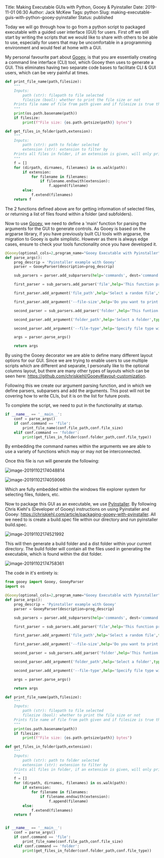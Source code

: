 Title: Making Executable GUIs with Python, Gooey & Pyinstaller
Date: 2019-11-01 06:30
Author: Jack McKew
Tags: python
Slug: making-executable-guis-with-python-gooey-pyinstaller
Status: published

Today we will go through how to go from a python script to packaged executable with a guided user interface (GUI) for users. First off we still start by writing the scripts that we would like to share with others to be able to use, especially for users that may be uncomfortable in a programming environment and would feel at home with a GUI.

My personal favourite part about [Gooey](https://github.com/chriskiehl/Gooey), is that you are essentially creating a command line interface (CLI) tool, which Gooey then uses to generate a GUI. This eliminates having two separate code bases to facilitate CLI & GUI users, which can be very painful at times.

```python
def print_file_name(path,filesize):
    """
    Inputs:
        path (str): filepath to file selected
        filezize (bool): whether to print the file size or not
    Prints file name of file from path given and if filesize is true then will print the total size of the file in bytes
    """
    print(os.path.basename(path))
    if filesize:
        print(f"File size: {os.path.getsize(path)} bytes")

def get_files_in_folder(path,extension):
    """
    Inputs:
        path (str): path to folder selected
        extension (str): extension to filter by
    Prints all files in folder, if an extension is given, will only print the files with the given extension
    """
    f = []
    for (dirpath, dirnames, filenames) in os.walk(path):
        if extension:
            for filename in filenames:
                if filename.endswith(extension):
                    f.append(filename)
        else:
            f.extend(filenames)
    return f
```

The 2 functions defined above are for getting information of selected files, or returning a list of files found within a folder (and subfolders).

Now to use [Gooey](https://github.com/chriskiehl/Gooey), we need to define a 'main' function for parsing the arguments for the GUI to generate controls. As Gooey is based on the argparse library, if you have previously built CLI tools with argparse, the migration to Gooey is quite simplistic. However as there is always edge cases, ensure to check your tools functionality once you have developed it.

```python
@Gooey(optional_cols=2,program_name="Gooey Executable with Pyinstaller")
def parse_args():
    prog_descrip = 'Pyinstaller example with Gooey'
    parser = GooeyParser(description=prog_descrip)

    sub_parsers = parser.add_subparsers(help='commands', dest='command')

    first_parser = sub_parsers.add_parser('file',help='This function prints the chosen file name')

    first_parser.add_argument('file_path',help='Select a random file',type=str,widget='FileChooser')

    first_parser.add_argument('--file-size',help='Do you want to print the file size?',action='store_true')

    second_parser = sub_parsers.add_parser('folder',help='This funtion prints all files in a folder')

    second_parser.add_argument('folder_path',help='Select a folder',type=str,widget='DirChooser')

    second_parser.add_argument('--file-type',help='Specify file type with .jpg',type=str)

    args = parser.parse_args()

    return args

```

By using the Gooey decorator we are able to define many different layout options for our GUI. Since we are trying to enable users to use multiple scripts which are different and separate, I personally like to the optional columns layout, but there are many other types of layouts which can be seen here: https://github.com/chriskiehl/Gooey#layout-customization.

Following this we create our argument parsing function, and in which we define parsers, subparsers and add the arguments. This post will not be covering how to write CLIs, but it is on the list for future posts.

To complete the script, we need to put in the functionality at startup.

```python
if __name__ == '__main__':
    conf = parse_args()
    if conf.command == 'file':
        print_file_name(conf.file_path,conf.file_size)
    elif conf.command == 'folder':
        print(get_files_in_folder(conf.folder_path,conf.file_type))

```

By embedding the command names within the arguments we are able to use a variety of functions which may or may not be interconnected.

 Once this file is run will generate the following:

![image-20191102174048814](C:\Users\jackm\AppData\Roaming\Typora\typora-user-images\image-20191102174048814.png)

![image-20191102174059066](C:\Users\jackm\AppData\Roaming\Typora\typora-user-images\image-20191102174059066.png)

Which are fully embedded within the windows file explorer system for selecting files, folders, etc.

Now to package this GUI as an executable, we use [PyInstaller](https://www.pyinstaller.org/). By following Chris Kiehl's (Developer of Gooey) instructions on using Pyinstaller and Gooey: https://chriskiehl.com/article/packaging-gooey-with-pyinstaller. All we need to is create a build.spec file within our directory and run pyinstaller build.spec. 

![image-20191102174521992](C:\Users\jackm\AppData\Roaming\Typora\typora-user-images\image-20191102174521992.png)

This will then generate a build folder and a dist folder within your current directory. The build folder will contain all the files used in generating the executable, which is found within the dist folder.

![image-20191102174758361](C:\Users\jackm\AppData\Roaming\Typora\typora-user-images\image-20191102174758361.png)

The code in it's entirety is:

```python
from gooey import Gooey, GooeyParser
import os

@Gooey(optional_cols=2,program_name="Gooey Executable with Pyinstaller")
def parse_args():
    prog_descrip = 'Pyinstaller example with Gooey'
    parser = GooeyParser(description=prog_descrip)

    sub_parsers = parser.add_subparsers(help='commands', dest='command')

    first_parser = sub_parsers.add_parser('file',help='This function prints the chosen file name')

    first_parser.add_argument('file_path',help='Select a random file',type=str,widget='FileChooser')

    first_parser.add_argument('--file-size',help='Do you want to print the file size?',action='store_true')

    second_parser = sub_parsers.add_parser('folder',help='This funtion prints all files in a folder')

    second_parser.add_argument('folder_path',help='Select a folder',type=str,widget='DirChooser')

    second_parser.add_argument('--file-type',help='Specify file type with .jpg',type=str)

    args = parser.parse_args()

    return args

def print_file_name(path,filesize):
    """
    Inputs:
        path (str): filepath to file selected
        filezize (bool): whether to print the file size or not
    Prints file name of file from path given and if filesize is true then will print the total size of the file in bytes
    """
    print(os.path.basename(path))
    if filesize:
        print(f"File size: {os.path.getsize(path)} bytes")

def get_files_in_folder(path,extension):
    """
    Inputs:
        path (str): path to folder selected
        extension (str): extension to filter by
    Prints all files in folder, if an extension is given, will only print the files with the given extension
    """
    f = []
    for (dirpath, dirnames, filenames) in os.walk(path):
        if extension:
            for filename in filenames:
                if filename.endswith(extension):
                    f.append(filename)
        else:
            f.extend(filenames)
    return f


if __name__ == '__main__':
    conf = parse_args()
    if conf.command == 'file':
        print_file_name(conf.file_path,conf.file_size)
    elif conf.command == 'folder':
        print(get_files_in_folder(conf.folder_path,conf.file_type))
```


